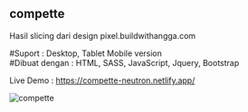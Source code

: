 ## compette
Hasil slicing dari design pixel.buildwithangga.com

#Suport : Desktop, Tablet Mobile version 
</br>
#Dibuat dengan : HTML, SASS, JavaScript, Jquery, Bootstrap
</br>

Live Demo : https://compette-neutron.netlify.app/

![compette](https://user-images.githubusercontent.com/60416437/107106830-2dd4c500-6860-11eb-880e-bcfbab66dfc2.png)
